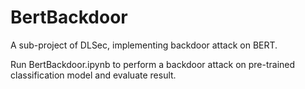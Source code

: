 # BertBackdoor
A sub-project of DLSec, implementing backdoor attack on BERT.

Run BertBackdoor.ipynb to perform a backdoor attack on pre-trained classification model and evaluate result.
